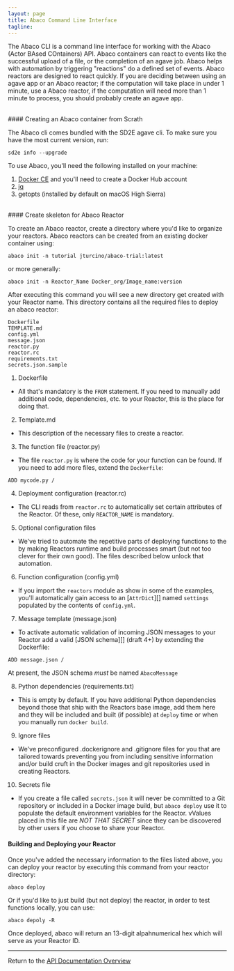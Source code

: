 ```yaml
---
layout: page
title: Abaco Command Line Interface
tagline:
---
```


The Abaco CLI is a command line interface for working with the Abaco (Actor BAsed COntainers) API. Abaco containers can react to events like the successful upload of a file, or the completion of an agave job. Abaco helps with automation by triggering "reactions" do a defined set of events. Abaco reactors are designed to react quickly. If you are deciding between using an agave app or an Abaco reactor; if the computation will take place in under 1 minute, use a Abaco reactor, if the computation will need more than 1 minute to process, you should probably create an agave app.

<br>
#### Creating an Abaco container from Scrath

The Abaco cli comes bundled with the SD2E agave cli. To make sure you have the most current version, run:
```
sd2e info --upgrade
```

To use Abaco, you'll need the following installed on your machine:

1. [Docker CE](https://www.docker.com/community-edition) and you'll need to create a Docker Hub account
2. [jq](https://stedolan.github.io/jq/)
3. getopts (installed by default on macOS High Sierra)


<br>
#### Create skeleton for Abaco Reactor

To create an Abaco reactor, create a directory where you'd like to organize your reactors. Abaco reactors can be created from an existing docker container using:
```
abaco init -n tutorial jturcino/abaco-trial:latest
```
or more generally:
```
abaco init -n Reactor_Name Docker_org/Image_name:version
```

After executing this command you will see a new directory get created with your Reactor name. This directory contains all the required files to deploy an abaco reactor:
```
Dockerfile          
TEMPLATE.md
config.yml          
message.json        
reactor.py          
reactor.rc          
requirements.txt    
secrets.json.sample
```

1. Dockerfile
* All that's mandatory is the `FROM` statement. If you need to manually add
additional code, dependencies, etc. to your Reactor, this is the place for
doing that.

2. Template.md
* This description of the necessary files to create a reactor.

3. The function file (reactor.py)
* The file `reactor.py` is where the code for your function can be found. If
you need to add more files, extend the `Dockerfile`:
```
ADD mycode.py /
```

4. Deployment configuration (reactor.rc)
* The CLI reads from `reactor.rc` to automatically set certain attributes of
the Reactor. Of these, only `REACTOR_NAME` is mandatory.

5. Optional configuration files
* We've tried to automate the repetitive parts of deploying functions to the
by making Reactors runtime and build processes smart (but not too clever for
their own good). The files described below unlock that automation.

6. Function configuration (config.yml)
* If you import the `reactors` module as show in some of the examples, you'll
automatically gain access to an [`AttrDict`][] named `settings` populated by the
contents of `config.yml`.

7. Message template (message.json)
* To activate automatic validation of incoming JSON messages to your Reactor
add a valid [JSON schema][] (draft 4+) by extending the Dockerfile:
```
ADD message.json /
```
At present, the JSON schema *must* be named `AbacoMessage`

8. Python dependencies (requirements.txt)
* This is empty by default. If you have additional Python dependencies beyond
those that ship with the Reactors base image, add them here and they will be
included and built (if possible) at `deploy` time or when you manually run
`docker build`.

9. Ignore files
* We've preconfigured .dockerignore and .gitignore files for you that are
tailored towards preventing you from including sensitive information and/or
build cruft in the Docker images and git repositories used in creating Reactors.

10. Secrets file
* If you create a file called `secrets.json` it will never be committed to a Git
repository or included in a Docker image build, but `abaco deploy` use it to
populate the default environment variables for the Reactor. vValues placed in this
file are *NOT THAT SECRET* since they can be discovered by other users if you
choose to share your Reactor.

#### Building and Deploying your Reactor

Once you've added the necessary information to the files listed above, you can deploy your reactor by executing this command from your reactor directory:
```
abaco deploy
```
Or if you'd like to just build (but not deploy) the reactor, in order to test functions locally, you can use:
```
abaco depoly -R
```
Once deployed, abaco will return an 13-digit alpahnumerical hex which will serve as your Reactor ID.

---
Return to the [API Documentation Overview](../index.md)
